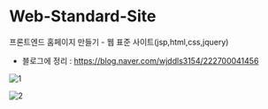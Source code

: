 # Web-Standard-Site
프론트엔드 홈페이지 만들기 - 웹 표준 사이트(jsp,html,css,jquery)

- 블로그에 정리 : https://blog.naver.com/wjddls3154/222700041456

![1](https://user-images.githubusercontent.com/37132897/163196115-75a551b7-4996-4430-b253-f5587de44835.JPG)

![2](https://user-images.githubusercontent.com/37132897/163196124-c4e5c9cb-5cb3-42e8-8225-c93fbf0c5dca.JPG)



